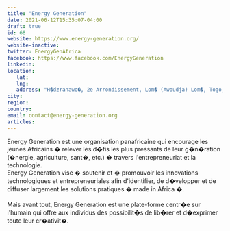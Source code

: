 ```yaml
---
title: "Energy Generation"
date: 2021-06-12T15:35:07-04:00
draft: true
id: 68
website: https://www.energy-generation.org/
website-inactive: 
twitter: EnergyGenAfrica
facebook: https://www.facebook.com/EnergyGeneration
linkedin: 
location: 
   lat: 
   lng: 
   address: "H�dzranawo�, 2e Arrondissement, Lom� (Awoudja) Lom�, Togo,  Lom�"
city: 
region: 
country: 
email: contact@energy-generation.org
articles:
---
```

Energy Generation est une organisation panafricaine qui encourage les jeunes Africains � relever les d�fis les plus pressants de leur g�n�ration (�nergie, agriculture, sant�, etc.) � travers l'entrepreneuriat et la technologie.     <br>Energy Generation vise � soutenir et � promouvoir les innovations technologiques et entrepreneuriales afin d'identifier, de d�velopper et de diffuser largement les solutions pratiques � made in Africa �.     <br><br>Mais avant tout, Energy Generation est une plate-forme centr�e sur l'humain qui offre aux individus des possibilit�s de lib�rer et d�exprimer toute leur cr�ativit�.<br>
